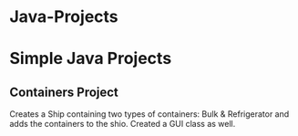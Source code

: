 # Java-Projects

# Simple Java Projects

## Containers Project 

Creates a Ship containing two types of containers: Bulk & Refrigerator and adds the containers to the shio. Created a GUI class as well.
